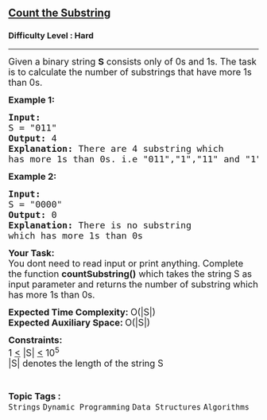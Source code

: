 <h2><a href="https://www.geeksforgeeks.org/problems/count-the-substring--170645/1?page=4&difficulty=Hard&sortBy=difficulty">Count the Substring</a></h2><h3>Difficulty Level : Hard</h3><hr><div class="problems_problem_content__Xm_eO"><p><span style="font-size:18px">Given a binary string&nbsp;<strong>S</strong>&nbsp;consists only of 0s and 1s. The task is to calculate the number of substrings that have more 1s than 0s.</span></p>

<p><span style="font-size:18px"><strong>Example 1:</strong></span></p>

<pre><span style="font-size:18px"><strong>Input:</strong>
S = "011"
<strong>Output:</strong> 4
<strong>Explanation: </strong>There are 4 substring which 
has more 1s than 0s. i.e "011","1","11" and "1"
</span></pre>

<p><span style="font-size:18px"><strong>Example 2:</strong></span></p>

<pre><span style="font-size:18px"><strong>Input:</strong>
S = "0000"
<strong>Output:</strong> 0
<strong>Explanation: </strong>There is no substring
which has more 1s than 0s</span></pre>

<p><span style="font-size:18px"><strong>Your Task: &nbsp;</strong><br>
You dont need to read input or print anything. Complete the function&nbsp;<strong>countSubstring</strong><strong>()</strong>&nbsp;which takes&nbsp;the&nbsp;string&nbsp;S as input parameter and returns the number of substring which has more 1s than 0s.</span></p>

<p><span style="font-size:18px"><strong>Expected Time Complexity:&nbsp;</strong>O(|S|)<br>
<strong>Expected Auxiliary Space:&nbsp;</strong>O(|S|)</span></p>

<p><span style="font-size:18px"><strong>Constraints:</strong><br>
1 <u>&lt;</u>&nbsp;|S| <u>&lt;</u>&nbsp;10<sup>5</sup><br>
|S| denotes the length of the string S</span></p>
</div><br><p><span style=font-size:18px><strong>Topic Tags : </strong><br><code>Strings</code>&nbsp;<code>Dynamic Programming</code>&nbsp;<code>Data Structures</code>&nbsp;<code>Algorithms</code>&nbsp;